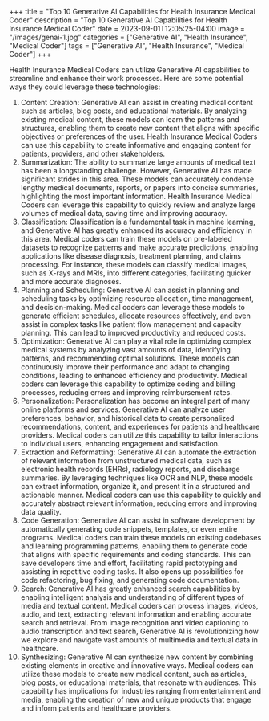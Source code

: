 +++
title = "Top 10 Generative AI Capabilities for Health Insurance Medical Coder"
description = "Top 10 Generative AI Capabilities for Health Insurance Medical Coder"
date = 2023-09-01T12:05:25-04:00
image = "/images/genai-1.jpg"
categories = ["Generative AI", "Health Insurance", "Medical Coder"]
tags = ["Generative AI", "Health Insurance", "Medical Coder"]
+++

Health Insurance Medical Coders can utilize Generative AI capabilities to streamline and enhance their work processes. Here are some potential ways they could leverage these technologies:

1. Content Creation: Generative AI can assist in creating medical content such as articles, blog posts, and educational materials. By analyzing existing medical content, these models can learn the patterns and structures, enabling them to create new content that aligns with specific objectives or preferences of the user. Health Insurance Medical Coders can use this capability to create informative and engaging content for patients, providers, and other stakeholders.
2. Summarization: The ability to summarize large amounts of medical text has been a longstanding challenge. However, Generative AI has made significant strides in this area. These models can accurately condense lengthy medical documents, reports, or papers into concise summaries, highlighting the most important information. Health Insurance Medical Coders can leverage this capability to quickly review and analyze large volumes of medical data, saving time and improving accuracy.
3. Classification: Classification is a fundamental task in machine learning, and Generative AI has greatly enhanced its accuracy and efficiency in this area. Medical coders can train these models on pre-labeled datasets to recognize patterns and make accurate predictions, enabling applications like disease diagnosis, treatment planning, and claims processing. For instance, these models can classify medical images, such as X-rays and MRIs, into different categories, facilitating quicker and more accurate diagnoses.
4. Planning and Scheduling: Generative AI can assist in planning and scheduling tasks by optimizing resource allocation, time management, and decision-making. Medical coders can leverage these models to generate efficient schedules, allocate resources effectively, and even assist in complex tasks like patient flow management and capacity planning. This can lead to improved productivity and reduced costs.
5. Optimization: Generative AI can play a vital role in optimizing complex medical systems by analyzing vast amounts of data, identifying patterns, and recommending optimal solutions. These models can continuously improve their performance and adapt to changing conditions, leading to enhanced efficiency and productivity. Medical coders can leverage this capability to optimize coding and billing processes, reducing errors and improving reimbursement rates.
6. Personalization: Personalization has become an integral part of many online platforms and services. Generative AI can analyze user preferences, behavior, and historical data to create personalized recommendations, content, and experiences for patients and healthcare providers. Medical coders can utilize this capability to tailor interactions to individual users, enhancing engagement and satisfaction.
7. Extraction and Reformatting: Generative AI can automate the extraction of relevant information from unstructured medical data, such as electronic health records (EHRs), radiology reports, and discharge summaries. By leveraging techniques like OCR and NLP, these models can extract information, organize it, and present it in a structured and actionable manner. Medical coders can use this capability to quickly and accurately abstract relevant information, reducing errors and improving data quality.
8. Code Generation: Generative AI can assist in software development by automatically generating code snippets, templates, or even entire programs. Medical coders can train these models on existing codebases and learning programming patterns, enabling them to generate code that aligns with specific requirements and coding standards. This can save developers time and effort, facilitating rapid prototyping and assisting in repetitive coding tasks. It also opens up possibilities for code refactoring, bug fixing, and generating code documentation.
9. Search: Generative AI has greatly enhanced search capabilities by enabling intelligent analysis and understanding of different types of media and textual content. Medical coders can process images, videos, audio, and text, extracting relevant information and enabling accurate search and retrieval. From image recognition and video captioning to audio transcription and text search, Generative AI is revolutionizing how we explore and navigate vast amounts of multimedia and textual data in healthcare.
10. Synthesizing: Generative AI can synthesize new content by combining existing elements in creative and innovative ways. Medical coders can utilize these models to create new medical content, such as articles, blog posts, or educational materials, that resonate with audiences. This capability has implications for industries ranging from entertainment and media, enabling the creation of new and unique products that engage and inform patients and healthcare providers.